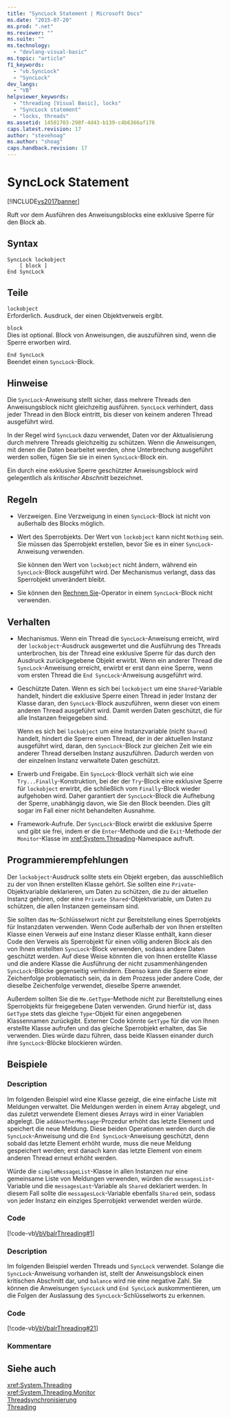 ```yaml
---
title: "SyncLock Statement | Microsoft Docs"
ms.date: "2015-07-20"
ms.prod: ".net"
ms.reviewer: ""
ms.suite: ""
ms.technology: 
  - "devlang-visual-basic"
ms.topic: "article"
f1_keywords: 
  - "vb.SyncLock"
  - "SyncLock"
dev_langs: 
  - "VB"
helpviewer_keywords: 
  - "threading [Visual Basic], locks"
  - "SyncLock statement"
  - "locks, threads"
ms.assetid: 14501703-298f-4d43-b139-c4b6366af176
caps.latest.revision: 17
author: "stevehoag"
ms.author: "shoag"
caps.handback.revision: 17
---
```

# SyncLock Statement
[!INCLUDE[vs2017banner](../../../visual-basic/includes/vs2017banner.md)]

Ruft vor dem Ausführen des Anweisungsblocks eine exklusive Sperre für den Block ab.  
  
## Syntax  
  
```  
SyncLock lockobject  
    [ block ]  
End SyncLock  
```  
  
## Teile  
 `lockobject`  
 Erforderlich.  Ausdruck, der einen Objektverweis ergibt.  
  
 `block`  
 Dies ist optional.  Block von Anweisungen, die auszuführen sind, wenn die Sperre erworben wird.  
  
 `End SyncLock`  
 Beendet einen `SyncLock`\-Block.  
  
## Hinweise  
 Die `SyncLock`\-Anweisung stellt sicher, dass mehrere Threads den Anweisungsblock nicht gleichzeitig ausführen.  `SyncLock` verhindert, dass jeder Thread in den Block eintritt, bis dieser von keinem anderen Thread ausgeführt wird.  
  
 In der Regel wird `SyncLock` dazu verwendet, Daten vor der Aktualisierung durch mehrere Threads gleichzeitig zu schützen.  Wenn die Anweisungen, mit denen die Daten bearbeitet werden, ohne Unterbrechung ausgeführt werden sollen, fügen Sie sie in einen `SyncLock`\-Block ein.  
  
 Ein durch eine exklusive Sperre geschützter Anweisungsblock wird gelegentlich als *kritischer Abschnitt* bezeichnet.  
  
## Regeln  
  
-   Verzweigen.  Eine Verzweigung in einen `SyncLock`\-Block ist nicht von außerhalb des Blocks möglich.  
  
-   Wert des Sperrobjekts.  Der Wert von `lockobject` kann nicht `Nothing` sein.  Sie müssen das Sperrobjekt erstellen, bevor Sie es in einer `SyncLock`\-Anweisung verwenden.  
  
     Sie können den Wert von `lockobject` nicht ändern, während ein `SyncLock`\-Block ausgeführt wird.  Der Mechanismus verlangt, dass das Sperrobjekt unverändert bleibt.  
  
-   Sie können den [Rechnen Sie](../../../visual-basic/language-reference/operators/await-operator.md)\-Operator in einem `SyncLock`\-Block nicht verwenden.  
  
## Verhalten  
  
-   Mechanismus.  Wenn ein Thread die `SyncLock`\-Anweisung erreicht, wird der `lockobject`\-Ausdruck ausgewertet und die Ausführung des Threads unterbrochen, bis der Thread eine exklusive Sperre für das durch den Ausdruck zurückgegebene Objekt erwirbt.  Wenn ein anderer Thread die `SyncLock`\-Anweisung erreicht, erwirbt er erst dann eine Sperre, wenn vom ersten Thread die `End SyncLock`\-Anweisung ausgeführt wird.  
  
-   Geschützte Daten.  Wenn es sich bei `lockobject` um eine `Shared`\-Variable handelt, hindert die exklusive Sperre einen Thread in jeder Instanz der Klasse daran, den `SyncLock`\-Block auszuführen, wenn dieser von einem anderen Thread ausgeführt wird.  Damit werden Daten geschützt, die für alle Instanzen freigegeben sind.  
  
     Wenn es sich bei `lockobject` um eine Instanzvariable \(nicht `Shared`\) handelt, hindert die Sperre einen Thread, der in der aktuellen Instanz ausgeführt wird, daran, den `SyncLock`\-Block zur gleichen Zeit wie ein anderer Thread derselben Instanz auszuführen.  Dadurch werden von der einzelnen Instanz verwaltete Daten geschützt.  
  
-   Erwerb und Freigabe.  Ein `SyncLock`\-Block verhält sich wie eine `Try...Finally`\-Konstruktion, bei der der `Try`\-Block eine exklusive Sperre für `lockobject` erwirbt, die schließlich vom `Finally`\-Block wieder aufgehoben wird.  Daher garantiert der `SyncLock`\-Block die Aufhebung der Sperre, unabhängig davon, wie Sie den Block beenden.  Dies gilt sogar im Fall einer nicht behandelten Ausnahme.  
  
-   Framework\-Aufrufe.  Der `SyncLock`\-Block erwirbt die exklusive Sperre und gibt sie frei, indem er die `Enter`\-Methode und die `Exit`\-Methode der `Monitor`\-Klasse im <xref:System.Threading>\-Namespace aufruft.  
  
## Programmierempfehlungen  
 Der `lockobject`\-Ausdruck sollte stets ein Objekt ergeben, das ausschließlich zu der von Ihnen erstellten Klasse gehört.  Sie sollten eine `Private`\-Objektvariable deklarieren, um Daten zu schützen, die zu der aktuellen Instanz gehören, oder eine `Private Shared`\-Objektvariable, um Daten zu schützen, die allen Instanzen gemeinsam sind.  
  
 Sie sollten das `Me`\-Schlüsselwort nicht zur Bereitstellung eines Sperrobjekts für Instanzdaten verwenden.  Wenn Code außerhalb der von Ihnen erstellten Klasse einen Verweis auf eine Instanz dieser Klasse enthält, kann dieser Code den Verweis als Sperrobjekt für einen völlig anderen Block als den von Ihnen erstellten `SyncLock`\-Block verwenden, sodass andere Daten geschützt werden.  Auf diese Weise könnten die von Ihnen erstellte Klasse und die andere Klasse die Ausführung der nicht zusammenhängenden `SyncLock`\-Blöcke gegenseitig verhindern.  Ebenso kann die Sperre einer Zeichenfolge problematisch sein, da in dem Prozess jeder andere Code, der dieselbe Zeichenfolge verwendet, dieselbe Sperre anwendet.  
  
 Außerdem sollten Sie die `Me.GetType`\-Methode nicht zur Bereitstellung eines Sperrobjekts für freigegebene Daten verwenden.  Grund hierfür ist, dass `GetType` stets das gleiche `Type`\-Objekt für einen angegebenen Klassennamen zurückgibt.  Externer Code könnte `GetType` für die von Ihnen erstellte Klasse aufrufen und das gleiche Sperrobjekt erhalten, das Sie verwenden.  Dies würde dazu führen, dass beide Klassen einander durch ihre `SyncLock`\-Blöcke blockieren würden.  
  
## Beispiele  
  
### Description  
 Im folgenden Beispiel wird eine Klasse gezeigt, die eine einfache Liste mit Meldungen verwaltet.  Die Meldungen werden in einem Array abgelegt, und das zuletzt verwendete Element dieses Arrays wird in einer Variablen abgelegt.  Die `addAnotherMessage`\-Prozedur erhöht das letzte Element und speichert die neue Meldung.  Diese beiden Operationen werden durch die `SyncLock`\-Anweisung und die `End SyncLock`\-Anweisung geschützt, denn sobald das letzte Element erhöht wurde, muss die neue Meldung gespeichert werden; erst danach kann das letzte Element von einem anderen Thread erneut erhöht werden.  
  
 Würde die `simpleMessageList`\-Klasse in allen Instanzen nur eine gemeinsame Liste von Meldungen verwenden, würden die `messagesList`\-Variable und die `messagesLast`\-Variable als `Shared` deklariert werden.  In diesem Fall sollte die `messagesLock`\-Variable ebenfalls `Shared` sein, sodass von jeder Instanz ein einziges Sperrobjekt verwendet werden würde.  
  
### Code  
 [!code-vb[VbVbalrThreading#1](../../../visual-basic/language-reference/statements/codesnippet/VisualBasic/synclock-statement_1.vb)]  
  
### Description  
 Im folgenden Beispiel werden Threads und `SyncLock` verwendet.  Solange die `SyncLock`\-Anweisung vorhanden ist, stellt der Anweisungsblock einen kritischen Abschnitt dar, und `balance` wird nie eine negative Zahl.  Sie können die Anweisungen `SyncLock` und `End SyncLock` auskommentieren, um die Folgen der Auslassung des `SyncLock`\-Schlüsselworts zu erkennen.  
  
### Code  
 [!code-vb[VbVbalrThreading#21](../../../visual-basic/language-reference/statements/codesnippet/VisualBasic/synclock-statement_2.vb)]  
  
### Kommentare  
  
## Siehe auch  
 <xref:System.Threading>   
 <xref:System.Threading.Monitor>   
 [Threadsynchronisierung](../Topic/Thread%20Synchronization%20\(C%23%20and%20Visual%20Basic\).md)   
 [Threading](../Topic/Threading%20\(C%23%20and%20Visual%20Basic\).md)